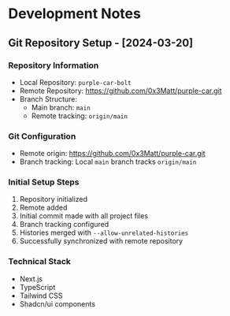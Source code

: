 # Development Notes

## Git Repository Setup - [2024-03-20]

### Repository Information
- Local Repository: `purple-car-bolt`
- Remote Repository: https://github.com/0x3Matt/purple-car.git
- Branch Structure: 
  - Main branch: `main`
  - Remote tracking: `origin/main`

### Git Configuration
- Remote origin: https://github.com/0x3Matt/purple-car.git
- Branch tracking: Local `main` branch tracks `origin/main`

### Initial Setup Steps
1. Repository initialized
2. Remote added
3. Initial commit made with all project files
4. Branch tracking configured
5. Histories merged with `--allow-unrelated-histories`
6. Successfully synchronized with remote repository

### Technical Stack
- Next.js
- TypeScript
- Tailwind CSS
- Shadcn/ui components 